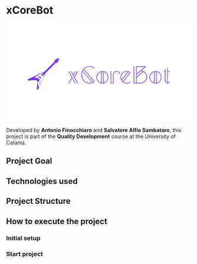 # xCoreBot

<img src="./img/xcorebot_logo.png">

Developed by **Antonio Finocchiaro** and **Salvatore Alfio Sambataro**, this project is part of the **Quality Development** course at the University of Catania.

## Project Goal

## Technologies used

## Project Structure

## How to execute the project

### Initial setup


### Start project


